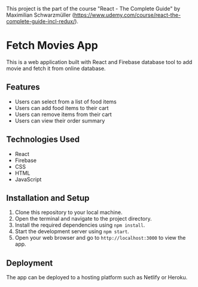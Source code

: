 This project is the part of the course "React - The Complete Guide" by Maximilian Schwarzmüller (https://www.udemy.com/course/react-the-complete-guide-incl-redux/).

# Fetch Movies App

This is a web application built with React and Firebase database tool to add movie and fetch it from online database.

## Features

- Users can select from a list of food items
- Users can add food items to their cart
- Users can remove items from their cart
- Users can view their order summary

## Technologies Used

- React
- Firebase
- CSS
- HTML
- JavaScript

## Installation and Setup

1. Clone this repository to your local machine.
2. Open the terminal and navigate to the project directory.
3. Install the required dependencies using `npm install`.
4. Start the development server using `npm start`.
5. Open your web browser and go to `http://localhost:3000` to view the app.

## Deployment

The app can be deployed to a hosting platform such as Netlify or Heroku.